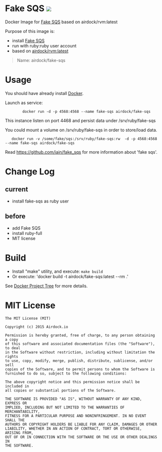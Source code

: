 # Fake SQS [![](https://images.microbadger.com/badges/image/airdock/fake-sqs:latest.svg)](https://microbadger.com/images/airdock/fake-sqs:latest "Get your own image badge on microbadger.com")

Docker Image for [Fake SQS](https://github.com/iain/fake_sqs) based on airdock/rvm:latest

Purpose of this image is:

- install [Fake SQS](https://github.com/iain/fake_sqs)
- run with ruby:ruby user account
- based on [airdock/rvm:latest](https://github.com/airdock-io/docker-rvm)


> Name: airdock/fake-sqs


# Usage

You should have already install [Docker](https://www.docker.com/).

Launch as service:

```
		docker run -d -p 4568:4568 --name fake-sqs airdock/fake-sqs
```
This instance listen on port 4468 and persist data under /srv/ruby/fake-sqs

You could mount a volume on /srv/ruby/fake-sqs in order to store/load data.
```
   docker run -v /some/fake/sqs:/srv/ruby/fake-sqs:rw  -d -p 4568:4568 --name fake-sqs airdock/fake-sqs
```
Read https://github.com/iain/fake_sqs for more information about 'fake sqs'.

# Change Log

## current
- install fake-sqs as ruby user

## before

- add Fake SQS
- install ruby-full
- MIT license

# Build


- Install "make" utility, and execute: `make build`
- Or execute: 'docker build -t airdock/fake-sqs:latest --rm .'

See [Docker Project Tree](https://github.com/airdock-io/docker-base/wiki/Docker-Project-Tree) for more details.


# MIT License

```
The MIT License (MIT)

Copyright (c) 2015 Airdock.io

Permission is hereby granted, free of charge, to any person obtaining a copy
of this software and associated documentation files (the "Software"), to deal
in the Software without restriction, including without limitation the rights
to use, copy, modify, merge, publish, distribute, sublicense, and/or sell
copies of the Software, and to permit persons to whom the Software is
furnished to do so, subject to the following conditions:

The above copyright notice and this permission notice shall be included in
all copies or substantial portions of the Software.

THE SOFTWARE IS PROVIDED "AS IS", WITHOUT WARRANTY OF ANY KIND, EXPRESS OR
IMPLIED, INCLUDING BUT NOT LIMITED TO THE WARRANTIES OF MERCHANTABILITY,
FITNESS FOR A PARTICULAR PURPOSE AND NONINFRINGEMENT. IN NO EVENT SHALL THE
AUTHORS OR COPYRIGHT HOLDERS BE LIABLE FOR ANY CLAIM, DAMAGES OR OTHER
LIABILITY, WHETHER IN AN ACTION OF CONTRACT, TORT OR OTHERWISE, ARISING FROM,
OUT OF OR IN CONNECTION WITH THE SOFTWARE OR THE USE OR OTHER DEALINGS IN
THE SOFTWARE.
```
